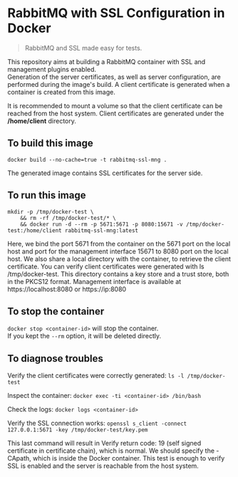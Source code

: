 # RabbitMQ with SSL Configuration in Docker

> RabbitMQ and SSL made easy for tests.


This repository aims at building a RabbitMQ container with SSL and management plugins enabled.  
Generation of the server certificates, as well as server configuration, are performed during
the image's build. A client certificate is generated when a container is created from this image.

It is recommended to mount a volume so that the client certificate can be reached from the
host system. Client certificates are generated under the **/home/client** directory.


## To build this image

```
docker build --no-cache=true -t rabbitmq-ssl-mng .
```

The generated image contains SSL certificates for the server side.


## To run this image

```
mkdir -p /tmp/docker-test \
	&& rm -rf /tmp/docker-test/* \
	&& docker run -d --rm -p 5671:5671 -p 8080:15671 -v /tmp/docker-test:/home/client rabbitmq-ssl-mng:latest
```

Here, we bind the port 5671 from the container on the 5671 port on the local host and port for the management interface 15671 to 8080 port on the local host.
We also share a local directory with the container, to retrieve the client certificate. You can verify client certificates were generated with ls /tmp/docker-test. This directory contains a key store and a trust store, both in the PKCS12 format. Management interface is available at https://localhost:8080 or https://ip:8080



## To stop the container

`docker stop <container-id>` will stop the container.  
If you kept the `--rm` option, it will be deleted directly.


## To diagnose troubles

Verify the client certificates were correctly generated: `ls -l /tmp/docker-test`

Inspect the container: `docker exec -ti <container-id> /bin/bash`

Check the logs: `docker logs <container-id>`

Verify the SSL connection works: `openssl s_client -connect 127.0.0.1:5671 -key /tmp/docker-test/key.pem`

This last command will result in Verify return code: 19 (self signed certificate in certificate chain), which is normal. We should specify the -CApath, which is inside the Docker container. This test is enough to verify SSL is enabled and the server is reachable from the host system.
